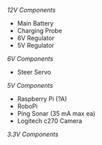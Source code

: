 _12V Components_
  * Main Battery
  * Charging Probe
  * 6V Regulator
  * 5V Regulator

_6V Components_
  * Steer Servo

_5V Components_
  * Raspberry Pi (?A)
  * RoboPi
  * Ping Sonar (35 mA max ea)
  * Logitech c270 Camera

_3.3V Components_